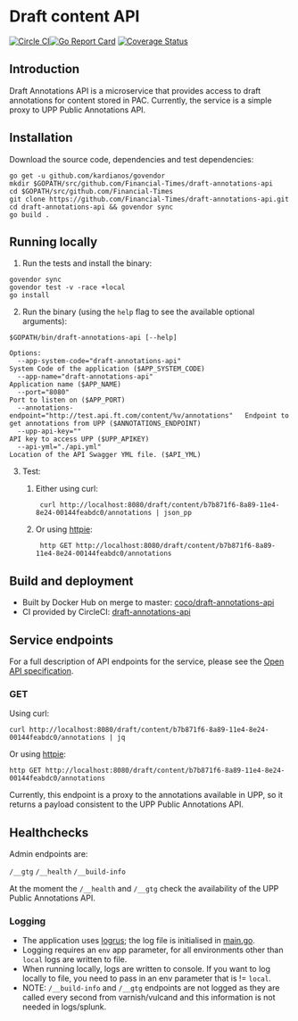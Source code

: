 # Draft content API

[![Circle CI](https://circleci.com/gh/Financial-Times/draft-annotations-api/tree/master.png?style=shield)](https://circleci.com/gh/Financial-Times/draft-annotations-api/tree/master)[![Go Report Card](https://goreportcard.com/badge/github.com/Financial-Times/draft-annotations-api)](https://goreportcard.com/report/github.com/Financial-Times/draft-annotations-api) [![Coverage Status](https://coveralls.io/repos/github/Financial-Times/draft-annotations-api/badge.svg)](https://coveralls.io/github/Financial-Times/draft-annotations-api)

## Introduction

Draft Annotations API is a microservice that provides access to draft annotations for content stored in PAC. Currently, the service is a simple proxy to UPP Public Annotations API.

## Installation

Download the source code, dependencies and test dependencies:

```
go get -u github.com/kardianos/govendor
mkdir $GOPATH/src/github.com/Financial-Times/draft-annotations-api
cd $GOPATH/src/github.com/Financial-Times
git clone https://github.com/Financial-Times/draft-annotations-api.git
cd draft-annotations-api && govendor sync
go build .
```

## Running locally

1. Run the tests and install the binary:

```
govendor sync
govendor test -v -race +local
go install
```

2. Run the binary (using the `help` flag to see the available optional arguments):

```
$GOPATH/bin/draft-annotations-api [--help]

Options:
  --app-system-code="draft-annotations-api"                                System Code of the application ($APP_SYSTEM_CODE)
  --app-name="draft-annotations-api"                                       Application name ($APP_NAME)
  --port="8080"                                                            Port to listen on ($APP_PORT)
  --annotations-endpoint="http://test.api.ft.com/content/%v/annotations"   Endpoint to get annotations from UPP ($ANNOTATIONS_ENDPOINT)
  --upp-api-key=""                                                         API key to access UPP ($UPP_APIKEY)
  --api-yml="./api.yml"                                                    Location of the API Swagger YML file. ($API_YML)
```


3. Test:

    1. Either using curl:

            curl http://localhost:8080/draft/content/b7b871f6-8a89-11e4-8e24-00144feabdc0/annotations | json_pp

    1. Or using [httpie](https://github.com/jkbrzt/httpie):

            http GET http://localhost:8080/draft/content/b7b871f6-8a89-11e4-8e24-00144feabdc0/annotations

## Build and deployment

* Built by Docker Hub on merge to master: [coco/draft-annotations-api](https://hub.docker.com/r/coco/draft-annotations-api/)
* CI provided by CircleCI: [draft-annotations-api](https://circleci.com/gh/Financial-Times/draft-annotations-api)

## Service endpoints

For a full description of API endpoints for the service, please see the [Open API specification](./api/api.yml).

### GET

Using curl:

```
curl http://localhost:8080/draft/content/b7b871f6-8a89-11e4-8e24-00144feabdc0/annotations | jq
```

Or using [httpie](https://github.com/jkbrzt/httpie):

```
http GET http://localhost:8080/draft/content/b7b871f6-8a89-11e4-8e24-00144feabdc0/annotations
```

Currently, this endpoint is a proxy to the annotations available in UPP, so it returns a payload consistent to the UPP Public Annotations API.

## Healthchecks

Admin endpoints are:

`/__gtg`
`/__health`
`/__build-info`

At the moment the `/__health` and `/__gtg` check the availability of the UPP Public Annotations API.

### Logging

* The application uses [logrus](https://github.com/sirupsen/logrus); the log file is initialised in [main.go](main.go).
* Logging requires an `env` app parameter, for all environments other than `local` logs are written to file.
* When running locally, logs are written to console. If you want to log locally to file, you need to pass in an env parameter that is != `local`.
* NOTE: `/__build-info` and `/__gtg` endpoints are not logged as they are called every second from varnish/vulcand and this information is not needed in logs/splunk.

